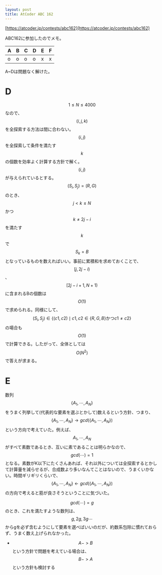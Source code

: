 ```yaml
---
layout: post
title: AtCoder ABC 162
---
```


[https://atcoder.jp/contests/abc162](https://atcoder.jp/contests/abc162)

ABC162に参加したのでメモ。

| A | B | C | D | E | F |
| ---- | ---- | ---- | ---- | ---- | ---- |
| o | o | o | o | x | x |

A~Dは問題なく解けた。

# D

$$1\le N \le 4000$$なので、$$(i, j, k)$$を全探索する方法は間に合わない。$$(i, j)$$を全探索して条件を満たす$$k$$の個数を効率よく計算する方針で解く。$$(i,j)$$が与えられているとする。$$(S_i, S_j) = (R, G)$$のとき、$$j < k \le N$$かつ$$k \ne 2j - i$$を満たす$$k$$で$$S_k = B$$となっているものを数えればいい。事前に累積和を求めておくことで、$$[j, 2j - i)$$、$$[2j - i + 1, N + 1)$$に含まれるBの個数は$$O(1)$$で求められる。同様にして、$$(S_i, S_j) \in \{ (c1, c2) \mid c1, c2 \in \{R, G, B\} \text{かつ} c1 \ne c2 \}$$の場合も$$O(1)$$で計算できる。したがって、全体としては$$O(N^2)$$で答えが求まる。

# E

数列$$\{A_1, \cdots, A_N\}$$をうまく列挙して(代表的な要素を選ぶとかして)数えるという方針、つまり、$$\{A_1, \cdots, A_N\} \rightarrow gcd(\{A_1, \cdots, A_N\})$$という方向で考えていた。例えば、$$A_1, \cdots, A_N$$がすべて素数であるとき、互いに素であることは明らかなので、$$gcd(\cdots) = 1$$となる。素数がK以下にたくさんあれば、それ以外については全探索するとかして計算量を減らせるが、合成数より多いなんてことはないので、うまくいかない。時間ギリギリくらいで、$$\{A_1, \cdots, A_N\} \leftarrow gcd(\{A_1, \cdots, A_N\})$$の方向で考えると筋が良さそうということに気づいた。

$$gcd(\cdots) = g$$のとき、これを満たすような数列は、$$g, 2g, 3g\cdots$$からgを必ず含むようにして要素を選べばいいのだが、約数系包除に慣れておらず、うまく数え上げられなかった。

- $$A -> B$$という方針で問題を考えている場合は、$$B -> A$$という方針も検討する
